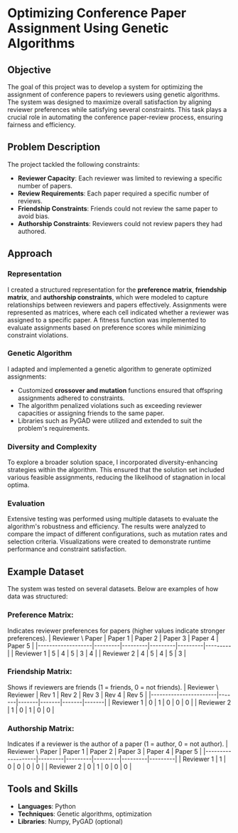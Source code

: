 # Optimizing Conference Paper Assignment Using Genetic Algorithms

## Objective
The goal of this project was to develop a system for optimizing the assignment of conference papers to reviewers using genetic algorithms. 
The system was designed to maximize overall satisfaction by aligning reviewer preferences while satisfying several constraints. 
This task plays a crucial role in automating the conference paper-review process, ensuring fairness and efficiency.

## Problem Description
The project tackled the following constraints:
- **Reviewer Capacity**: Each reviewer was limited to reviewing a specific number of papers.
- **Review Requirements**: Each paper required a specific number of reviews.
- **Friendship Constraints**: Friends could not review the same paper to avoid bias.
- **Authorship Constraints**: Reviewers could not review papers they had authored.

## Approach
### Representation
I created a structured representation for the **preference matrix**, **friendship matrix**, and **authorship constraints**, which were modeled to capture 
relationships between reviewers and papers effectively. Assignments were represented as matrices, where each cell indicated whether a reviewer was assigned to a 
specific paper. A fitness function was implemented to evaluate assignments based on preference scores while minimizing constraint violations.

### Genetic Algorithm
I adapted and implemented a genetic algorithm to generate optimized assignments:
- Customized **crossover and mutation** functions ensured that offspring assignments adhered to constraints.
- The algorithm penalized violations such as exceeding reviewer capacities or assigning friends to the same paper.
- Libraries such as PyGAD were utilized and extended to suit the problem's requirements.

### Diversity and Complexity
To explore a broader solution space, I incorporated diversity-enhancing strategies within the algorithm. This ensured that the solution set included various feasible assignments, reducing the likelihood of stagnation in local optima.

### Evaluation
Extensive testing was performed using multiple datasets to evaluate the algorithm's robustness and efficiency. The results were analyzed to compare the impact of different configurations, such as mutation rates and selection criteria. Visualizations were created to demonstrate runtime performance and constraint satisfaction.

## Example Dataset
The system was tested on several datasets. Below are examples of how data was structured:

### Preference Matrix:
Indicates reviewer preferences for papers (higher values indicate stronger preferences).
| Reviewer \\ Paper | Paper 1 | Paper 2 | Paper 3 | Paper 4 | Paper 5 |
|-------------------|---------|---------|---------|---------|---------|
| Reviewer 1       | 5       | 4       | 5       | 3       | 4       |
| Reviewer 2       | 4       | 5       | 4       | 5       | 3       |

### Friendship Matrix:
Shows if reviewers are friends (1 = friends, 0 = not friends).
| Reviewer \\ Reviewer | Rev 1 | Rev 2 | Rev 3 | Rev 4 | Rev 5 |
|-----------------------|-------|-------|-------|-------|-------|
| Reviewer 1           | 0     | 1     | 0     | 0     | 0     |
| Reviewer 2           | 1     | 0     | 1     | 0     | 0     |

### Authorship Matrix:
Indicates if a reviewer is the author of a paper (1 = author, 0 = not author).
| Reviewer \\ Paper | Paper 1 | Paper 2 | Paper 3 | Paper 4 | Paper 5 |
|-------------------|---------|---------|---------|---------|---------|
| Reviewer 1       | 1       | 0       | 0       | 0       | 0       |
| Reviewer 2       | 0       | 1       | 0       | 0       | 0       |

## Tools and Skills
- **Languages**: Python
- **Techniques**: Genetic algorithms, optimization
- **Libraries**: Numpy, PyGAD (optional)